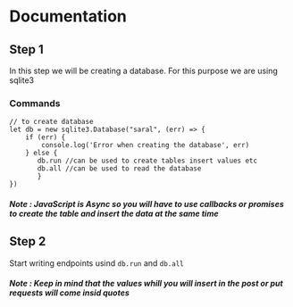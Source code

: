 # Documentation

## Step 1
In this step we will be creating a database. For this purpose we are using sqlite3
### Commands
```
// to create database
let db = new sqlite3.Database("saral", (err) => { 
    if (err) { 
        console.log('Error when creating the database', err) 
    } else { 
       db.run //can be used to create tables insert values etc
       db.all //can be used to read the database 
       }
})
```
##### Note : JavaScript is Async so you will have to use callbacks or promises to create the table and insert the data at the same time

## Step 2
Start writing endpoints usind ```db.run``` and ```db.all```
##### Note : Keep in mind that the values whill you will insert in the post or put requests will come insid quotes